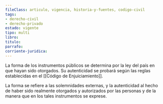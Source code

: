 ```yaml
---
fileClass: articulo, vigencia, historia-y-fuentes, codigo-civil
tags:
- derecho-civil
- derecho-privado
estado: vigente
tipo: multi
libro:
titulo:
parrafo:
corriente-juridica:
---
```

La forma de los instrumentos públicos se determina por la ley del país en que hayan sido otorgados. Su autenticidad se probará según las reglas establecidas en el [[Código de Enjuiciamiento]].

La forma se refiere a las solemnidades externas, y la autenticidad al hecho de haber sido realmente otorgados y autorizados por las personas y de la manera que en los tales instrumentos se exprese.